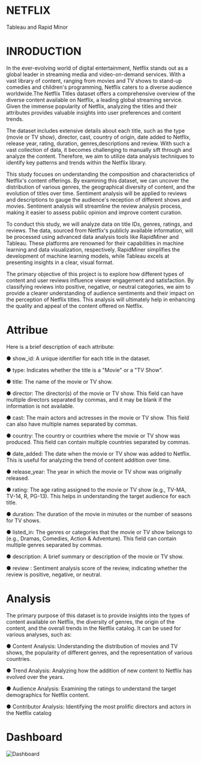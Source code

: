 # NETFLIX
Tableau  and Rapid Minor

# INRODUCTION
In the ever-evolving world of digital entertainment, Netflix stands out as a global leader in streaming media and video-on-demand services. With a vast library of content, ranging from movies and TV shows to stand-up comedies and children's programming, Netflix caters to a diverse audience worldwide.The Netflix Titles dataset offers a comprehensive overview of the diverse content available on Netflix, a leading global streaming service.  Given the immense popularity of Netflix, analyzing the titles and their attributes provides valuable insights into user preferences and content trends.

The dataset includes extensive details about each title, such as the type (movie or TV show), director, cast, country of origin, date added to Netflix, release year, rating, duration, genres,descriptions and review. With such a vast collection of data, it becomes challenging to manually sift through and analyze the content. Therefore, we aim to utilize data analysis techniques to identify key patterns and trends within the Netflix library.

This study focuses on understanding the composition and characteristics of Netflix's content offerings. By examining this dataset, we can uncover the distribution of various genres, the geographical diversity of content, and the evolution of titles over time. Sentiment analysis will be applied to reviews and descriptions to gauge the audience's reception of different shows and movies. Sentiment analysis will streamline the review analysis process, making it easier to assess public opinion and improve content curation.

To conduct this study, we will analyze data on title IDs, genres, ratings, and reviews. The data, sourced from Netflix's publicly available information, will be processed using advanced data analysis tools like RapidMiner and Tableau. These platforms are renowned for their capabilities in machine learning and data visualization, respectively. RapidMiner simplifies the development of machine learning models, while Tableau excels at presenting insights in a clear, visual format.

The primary objective of this project is to explore how different types of content and user reviews influence viewer engagement and satisfaction. By classifying reviews into positive, negative, or neutral categories, we aim to provide a clearer understanding of audience sentiments and their impact on the perception of Netflix titles. This analysis will ultimately help in enhancing the quality and appeal of the content offered on Netflix.



# Attribue
Here is a brief description of each attribute:

●	show_id: A unique identifier for each title in the dataset.

●	type: Indicates whether the title is a "Movie" or a "TV Show".

●	title: The name of the movie or TV show.

●	director: The director(s) of the movie or TV show. This field can have multiple directors separated by commas, and it may be blank if the information is not available.

●	cast: The main actors and actresses in the movie or TV show. This field can also have multiple names separated by commas.

●	country: The country or countries where the movie or TV show was produced. This field can contain multiple countries separated by commas.

●	date_added: The date when the movie or TV show was added to Netflix. This is useful for analyzing the trend of content addition over time.

●	release_year: The year in which the movie or TV show was originally released.

●	rating: The age rating assigned to the movie or TV show (e.g., TV-MA, TV-14, R, PG-13). This helps in understanding the target audience for each title.

●	duration: The duration of the movie in minutes or the number of seasons for TV shows.

●	listed_in: The genres or categories that the movie or TV show belongs to (e.g., Dramas, Comedies, Action & Adventure). This field can contain multiple genres separated by commas.

●	description: A brief summary or description of the movie or TV show.

●	review : Sentiment analysis score of the review, indicating whether the review is positive, negative, or neutral.


# Analysis
The primary purpose of this dataset is to provide insights into the types of content available on Netflix, the diversity of genres, the origin of the content, and the overall trends in the Netflix catalog. It can be used for various analyses, such as:

●	Content Analysis: Understanding the distribution of movies and TV shows, the popularity of different genres, and the representation of various countries.

●	Trend Analysis: Analyzing how the addition of new content to Netflix has evolved over the years.

●	Audience Analysis: Examining the ratings to understand the target demographics for Netflix content.

●	Contributor Analysis: Identifying the most prolific directors and actors in the Netflix catalog

# Dashboard 
![Dashboard](https://github.com/user-attachments/assets/ccffee0e-4455-41ab-85d9-234da618a266)




